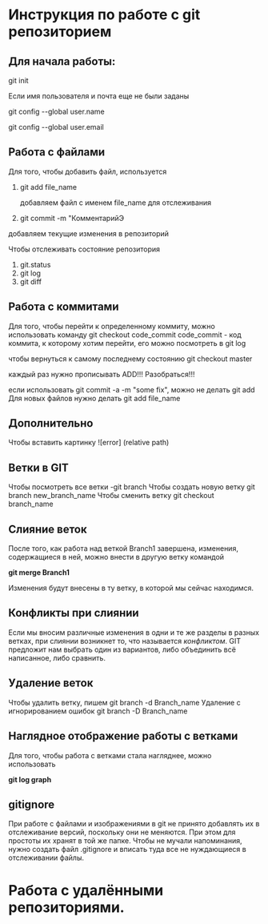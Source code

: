 # Инструкция по работе с git репозиторием

## Для начала работы:
git init

Если имя пользователя и почта еще не были заданы

git config --global user.name

git config --global user.email

## Работа с файлами

Для того, чтобы добавить файл, используется 
1. git add file_name

    добавляем файл с именем file_name для отслеживания

2. git commit -m "КомментарийЭ

добавляем текущие изменения в репозиторий 


Чтобы отслеживать состояние репозитория
1. git.status
2. git log
3. git diff


## Работа с коммитами

Для того, чтобы перейти к определенному коммиту, можно использовать команду
git checkout code_commit
    code_commit - код коммита, к которому хотим перейти, его можно посмотреть в git log

чтобы вернуться к самому последнему состоянию
git checkout master


каждый раз нужно прописывать ADD!!! Разобраться!!!

если использовать git commit -a -m "some fix", можно не делать git add
Для новых файлов нужно делать git add file_name

## Дополнительно
Чтобы вставить картинку
![error] (relative path)

## Ветки в GIT
Чтобы посмотреть все ветки -git branch
Чтобы создать новую ветку git branch new_branch_name
Чтобы сменить ветку git checkout branch_name

## Слияние веток
После того, как работа над веткой Branch1 завершена, изменения, содержащиеся в ней, можно внести в другую ветку командой 

**git merge Branch1**

Изменения будут внесены в ту ветку, в которой мы сейчас находимся.

## Конфликты при слиянии

Если мы вносим различные изменения в одни и те же разделы в разных ветках, при слиянии возникнет то, что называется *конфликтом*. GIT предложит нам выбрать один из вариантов, либо объединить всё написанное, либо сравнить.

## Удаление веток
Чтобы удалить ветку, пишем git branch -d Branch_name
Удаление с игнорированием ошибок git branch -D Branch_name

## Наглядное отображение работы с ветками

Для того, чтобы работа с ветками стала нагляднее, можно использовать 

**git log graph**

## gitignore

При работе с файлами и изображениями в git не принято добавлять их в отслеживание версий, поскольку они не меняются. При этом для простоты их хранят в той же папке. Чтобы не мучали напоминания, нужно создать файл .gitignore и вписать туда все не нуждающиеся в отслеживании файлы.

# Работа с удалёнными репозиториями.
